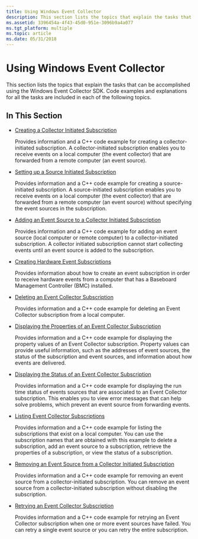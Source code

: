 ```yaml
---
title: Using Windows Event Collector
description: This section lists the topics that explain the tasks that can be accomplished using the Windows Event Collector SDK. Code examples and explanations for all the tasks are included in each of the following topics.
ms.assetid: 3396454a-4f43-45d0-951e-3096b9a4a077
ms.tgt_platform: multiple
ms.topic: article
ms.date: 05/31/2018
---
```


# Using Windows Event Collector

This section lists the topics that explain the tasks that can be accomplished using the Windows Event Collector SDK. Code examples and explanations for all the tasks are included in each of the following topics.

## In This Section

-   [Creating a Collector Initiated Subscription](creating-an-event-collector-subscription.md)

    Provides information and a C++ code example for creating a collector-initiated subscription. A collector-initiated subscription enables you to receive events on a local computer (the event collector) that are forwarded from a remote computer (an event source).

-   [Setting up a Source Initiated Subscription](setting-up-a-source-initiated-subscription.md)

    Provides information and a C++ code example for creating a source-initiated subscription. A source-initiated subscription enables you to receive events on a local computer (the event collector) that are forwarded from a remote computer (an event source) without specifying the event sources in the subscription.

-   [Adding an Event Source to a Collector Initiated Subscription](adding-an-event-source-to-an-event-collector-subscription.md)

    Provides information and a C++ code example for adding an event source (local computer or remote computer) to a collector-initiated subscription. A collector initiated subscription cannot start collecting events until an event source is added to the subscription.

-   [Creating Hardware Event Subscriptions](creating-hardware-event-subscriptions.md)

    Provides information about how to create an event subscription in order to receive hardware events from a computer that has a Baseboard Management Controller (BMC) installed.

-   [Deleting an Event Collector Subscription](deleting-an-event-collector-subscription.md)

    Provides information and a C++ code example for deleting an Event Collector subscription from a local computer.

-   [Displaying the Properties of an Event Collector Subscription](displaying-the-properties-of-an-event-collector-subscription.md)

    Provides information and a C++ code example for displaying the property values of an Event Collector subscription. Property values can provide useful information, such as the addresses of event sources, the status of the subscription and event sources, and information about how events are delivered.

-   [Displaying the Status of an Event Collector Subscription](displaying-the-status-of-an-event-collector-subscription.md)

    Provides information and a C++ code example for displaying the run time status of events sources that are associated to an Event Collector subscription. This enables you to view error messages that can help solve problems, which prevent an event source from forwarding events.

-   [Listing Event Collector Subscriptions](listing-event-collector-subscriptions.md)

    Provides information and a C++ code example for listing the subscriptions that exist on a local computer. You can use the subscription names that are obtained with this example to delete a subscription, add an event source to a subscription, retrieve the properties of a subscription, or view the status of a subscription.

-   [Removing an Event Source from a Collector Initiated Subscription](removing-an-event-source-from-an-event-collector-subscription.md)

    Provides information and a C++ code example for removing an event source from a collector-initiated subscription. You can remove an event source from a collector-initiated subscription without disabling the subscription.

-   [Retrying an Event Collector Subscription](retrying-an-event-collector-subscription.md)

    Provides information and a C++ code example for retrying an Event Collector subscription when one or more event sources have failed. You can retry a single event source or you can retry the entire subscription.

 

 




